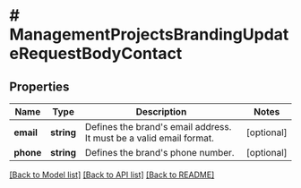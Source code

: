 # # ManagementProjectsBrandingUpdateRequestBodyContact

## Properties

Name | Type | Description | Notes
------------ | ------------- | ------------- | -------------
**email** | **string** | Defines the brand&#39;s email address. It must be a valid email format. | [optional]
**phone** | **string** | Defines the brand&#39;s phone number. | [optional]

[[Back to Model list]](../../README.md#models) [[Back to API list]](../../README.md#endpoints) [[Back to README]](../../README.md)
